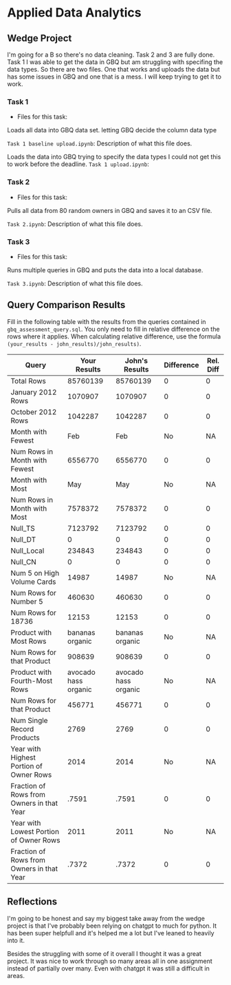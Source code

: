 
# Applied Data Analytics

## Wedge Project

<!-- Any general commentary you'd like to say about the project --> 

I'm going for a B so there's no data cleaning. 
Task 2 and 3 are fully done. Task 1 I was able to get the data in GBQ but am struggling with specifing the data types. So there are two files. One that works and uploads the data but has some issues in GBQ and one that is a mess. I will keep trying to get it to work.


### Task 1

* Files for this task: 
<!--  Task 1 Baseline  --> 

Loads all data into GBQ data set. letting GBQ decide the column data type

`Task 1 baseline upload.ipynb`: 
Description of what this file does.

<!--  Task 1 upload  --> 

Loads the data into GBQ trying to specify the data types I could not get this to work before the deadline. 
`Task 1 upload.ipynb`: 

### Task 2

* Files for this task: 
<!--  Task 2  --> 

Pulls all data from 80 random owners in GBQ and saves it to an CSV file.

`Task 2.ipynb`: 
Description of what this file does.


	

### Task 3

* Files for this task: 
<!--  Task 3  --> 

Runs multiple queries in GBQ and puts the data into a local database.

`Task 3.ipynb`: 
Description of what this file does.




## Query Comparison Results

Fill in the following table with the results from the 
queries contained in `gbq_assessment_query.sql`. You only
need to fill in relative difference on the rows where it applies. 
When calculating relative difference, use the formula 
` (your_results - john_results)/john_results)`. 



|  Query  |  Your Results  |  John's Results | Difference | Rel. Diff | 
|---|---|---|---|---|
| Total Rows  | 85760139  |  85760139 |  0 | 0  |
| January 2012 Rows  | 1070907  | 1070907  | 0  |  0 |
| October 2012 Rows  | 1042287  |  1042287 |  0 | 0  |
| Month with Fewest  | Feb  | Feb  | No  | NA  |
| Num Rows in Month with Fewest  | 6556770  |  6556770 | 0  | 0  |
| Month with Most  |  May | May  | No  | NA  |
| Num Rows in Month with Most  | 7578372  | 7578372  |  0 | 0  |
| Null_TS  | 7123792 |  7123792 |  0 |  0 |
| Null_DT  |  0 | 0  |  0 |  0 |
| Null_Local  |  234843 | 234843  | 0  | 0  |
| Null_CN  |  0 |  0 |  0 | 0  |
| Num 5 on High Volume Cards  | 14987  |  14987 | No  | NA  |
|  Num Rows for Number 5 | 460630  | 460630  | 0  |  0 |
| Num Rows for 18736  |  12153 | 12153  | 0  | 0  |
| Product with Most Rows  | bananas organic  | bananas organic  | No  | NA  |
| Num Rows for that Product  |  908639 | 908639  | 0  | 0  |
| Product with Fourth-Most Rows  | avocado hass organic  |  avocado hass organic | No  | NA  |
| Num Rows for that Product  |  456771 |  456771 | 0  |  0 |
| Num Single Record Products  |  2769 |  2769 | 0  |  0 |
| Year with Highest Portion of Owner Rows  |  2014 | 2014  | No  | NA |
| Fraction of Rows from Owners in that Year  | .7591  | .7591  | 0  |  0 |
| Year with Lowest Portion of Owner Rows  |  2011 |  2011 | No  | NA |
| Fraction of Rows from Owners in that Year  |  .7372 | .7372  |  0 | 0  |

## Reflections

<!-- I'd love to get 100-200 words on your experience doing the Wedge Project -->
I'm going to be honest and say my biggest take away from the wedge project is that I've probably been relying on chatgpt to much for python. It has been super helpfull and it's helped me a lot but I've leaned to heavily into it. 

Besides the struggling with some of it overall I thought it was a great project. It was nice to work through so many areas all in one assignment instead of partially over many. Even with chatgpt it was still a difficult in areas. 